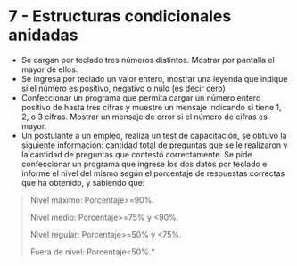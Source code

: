 # 7 - Estructuras condicionales anidadas
* Se cargan por teclado tres números distintos. Mostrar por pantalla el mayor de ellos. 
*  Se ingresa por teclado un valor entero, mostrar una leyenda que indique si el número es positivo, negativo o nulo (es decir cero) 
*  Confeccionar un programa que permita cargar un número entero positivo de hasta tres cifras y muestre un mensaje indicando si tiene 1, 2, o 3 cifras. Mostrar un mensaje de error si el número de cifras es mayor. 
*  Un postulante a un empleo, realiza un test de capacitación, se obtuvo la siguiente información: cantidad total de preguntas que se le realizaron y la cantidad de preguntas que contestó correctamente. Se pide confeccionar un programa que ingrese los dos datos por teclado e informe el nivel del mismo según el porcentaje de respuestas correctas que ha obtenido, y sabiendo que:
>   Nivel máximo:	Porcentaje>=90%.
>
>	Nivel medio:	Porcentaje>=75% y <90%.
>
>	Nivel regular:	Porcentaje>=50% y <75%.
>
>	Fuera de nivel:	Porcentaje<50%.“